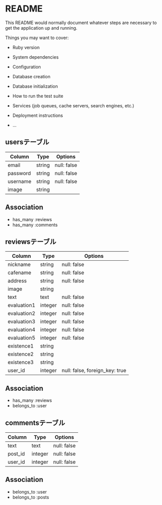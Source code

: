 # README

This README would normally document whatever steps are necessary to get the
application up and running.

Things you may want to cover:

* Ruby version

* System dependencies

* Configuration

* Database creation

* Database initialization

* How to run the test suite

* Services (job queues, cache servers, search engines, etc.)

* Deployment instructions

* ...
## usersテーブル
|Column|Type|Options|
|------|----|-------|
|email|string|null: false|
|password|string|null: false|
|username|string|null: false|
|image|string| |

## Association
- has_many :reviews
- has_many :comments

## reviewsテーブル
|Column|Type|Options|
|------|----|-------|
|nickname|string|null: false|
|cafename|string|null: false|
|address|string|null: false|
|image|string| |
|text|text|null: false|
|evaluation1|integer|null: false|
|evaluation2|integer|null: false|
|evaluation3|integer|null: false|
|evaluation4|integer|null: false|
|evaluation5|integer|null: false|
|existence1|string| |
|existence2|string| |
|existence3|string| |
|user_id|integer|null: false, foreign_key: true|



## Association
- has_many :reviews
- belongs_to :user

## commentsテーブル
|Column|Type|Options|
|------|----|-------|
|text|text|null: false|
|post_id|integer|null: false|foreign_key: true|
|user_id|integer|null: false|foreign_key: true|

## Association
- belongs_to :user
- belongs_to :posts


